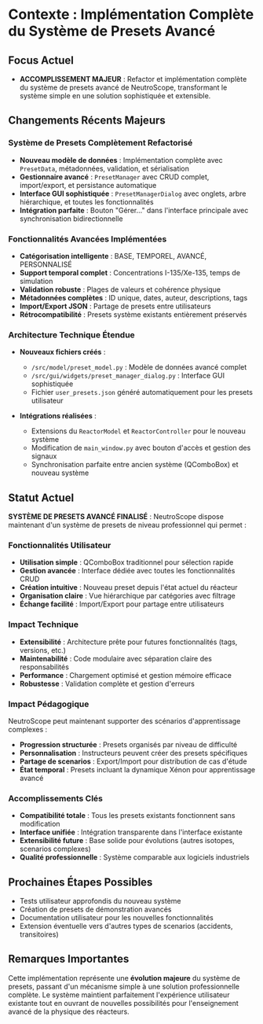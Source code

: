 # Contexte : Implémentation Complète du Système de Presets Avancé

## Focus Actuel
- **ACCOMPLISSEMENT MAJEUR** : Refactor et implémentation complète du système de presets avancé de NeutroScope, transformant le système simple en une solution sophistiquée et extensible.

## Changements Récents Majeurs

### Système de Presets Complètement Refactorisé
- **Nouveau modèle de données** : Implémentation complète avec `PresetData`, métadonnées, validation, et sérialisation
- **Gestionnaire avancé** : `PresetManager` avec CRUD complet, import/export, et persistance automatique
- **Interface GUI sophistiquée** : `PresetManagerDialog` avec onglets, arbre hiérarchique, et toutes les fonctionnalités
- **Intégration parfaite** : Bouton "Gérer..." dans l'interface principale avec synchronisation bidirectionnelle

### Fonctionnalités Avancées Implémentées
- **Catégorisation intelligente** : BASE, TEMPOREL, AVANCÉ, PERSONNALISÉ
- **Support temporal complet** : Concentrations I-135/Xe-135, temps de simulation
- **Validation robuste** : Plages de valeurs et cohérence physique
- **Métadonnées complètes** : ID unique, dates, auteur, descriptions, tags
- **Import/Export JSON** : Partage de presets entre utilisateurs
- **Rétrocompatibilité** : Presets système existants entièrement préservés

### Architecture Technique Étendue
- **Nouveaux fichiers créés** :
  - `/src/model/preset_model.py` : Modèle de données avancé complet
  - `/src/gui/widgets/preset_manager_dialog.py` : Interface GUI sophistiquée
  - Fichier `user_presets.json` généré automatiquement pour les presets utilisateur

- **Intégrations réalisées** :
  - Extensions du `ReactorModel` et `ReactorController` pour le nouveau système
  - Modification de `main_window.py` avec bouton d'accès et gestion des signaux
  - Synchronisation parfaite entre ancien système (QComboBox) et nouveau système

## Statut Actuel

**SYSTÈME DE PRESETS AVANCÉ FINALISÉ** : NeutroScope dispose maintenant d'un système de presets de niveau professionnel qui permet :

### Fonctionnalités Utilisateur
- **Utilisation simple** : QComboBox traditionnel pour sélection rapide
- **Gestion avancée** : Interface dédiée avec toutes les fonctionnalités CRUD
- **Création intuitive** : Nouveau preset depuis l'état actuel du réacteur
- **Organisation claire** : Vue hiérarchique par catégories avec filtrage
- **Échange facilité** : Import/Export pour partage entre utilisateurs

### Impact Technique
- **Extensibilité** : Architecture prête pour futures fonctionnalités (tags, versions, etc.)
- **Maintenabilité** : Code modulaire avec séparation claire des responsabilités
- **Performance** : Chargement optimisé et gestion mémoire efficace
- **Robustesse** : Validation complète et gestion d'erreurs

### Impact Pédagogique
NeutroScope peut maintenant supporter des scénarios d'apprentissage complexes :
- **Progression structurée** : Presets organisés par niveau de difficulté
- **Personnalisation** : Instructeurs peuvent créer des presets spécifiques
- **Partage de scenarios** : Export/Import pour distribution de cas d'étude
- **État temporal** : Presets incluant la dynamique Xénon pour apprentissage avancé

### Accomplissements Clés
- **Compatibilité totale** : Tous les presets existants fonctionnent sans modification
- **Interface unifiée** : Intégration transparente dans l'interface existante
- **Extensibilité future** : Base solide pour évolutions (autres isotopes, scenarios complexes)
- **Qualité professionnelle** : Système comparable aux logiciels industriels

## Prochaines Étapes Possibles
- Tests utilisateur approfondis du nouveau système
- Création de presets de démonstration avancés
- Documentation utilisateur pour les nouvelles fonctionnalités
- Extension éventuelle vers d'autres types de scenarios (accidents, transitoires)

## Remarques Importantes
Cette implémentation représente une **évolution majeure** du système de presets, passant d'un mécanisme simple à une solution professionnelle complète. Le système maintient parfaitement l'expérience utilisateur existante tout en ouvrant de nouvelles possibilités pour l'enseignement avancé de la physique des réacteurs. 